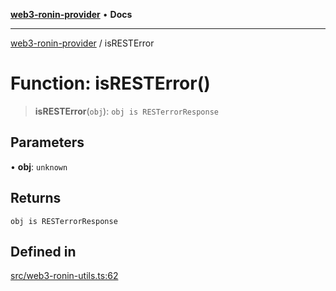 [**web3-ronin-provider**](../README.md) • **Docs**

***

[web3-ronin-provider](../globals.md) / isRESTError

# Function: isRESTError()

> **isRESTError**(`obj`): `obj is RESTerrorResponse`

## Parameters

• **obj**: `unknown`

## Returns

`obj is RESTerrorResponse`

## Defined in

[src/web3-ronin-utils.ts:62](https://github.com/chuacw/web3-ronin-provider/blob/74865f4cc367fda569b2ea12b7ca079db4fcf0a2/src/web3-ronin-utils.ts#L62)
